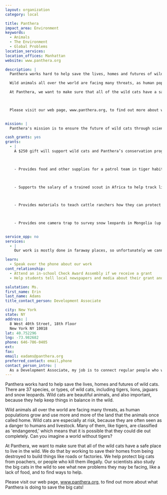 ```yaml
---
layout: organization
category: local

title: Panthera
impact_area: Environment
keywords: 
  - Animals
  - The Environment
  - Global Problems
location_services: 
location_offices: Manhattan
website: www.panthera.org

description: |
  Panthera works hard to help save the lives, homes and futures of wild cats.  There are 37 species, or types, of wild cats, including tigers, lions, jaguars and snow leopards. Wild cats are beautiful animals, and also important, because they help keep things in balance in the wild. 

  Wild animals all over the world are facing many threats, as human populations grow and use more and more of the land that the animals once called home.  Wild cats are especially at risk, because they are often seen as a danger to humans and livestock.  Many of them, like tigers, are classified as 'endangered,' which means that it is possible that they could die out completely.  Can you imagine a world without tigers?  

  At Panthera, we want to make sure that all of the wild cats have a safe place to live in the wild.  We do that by working to save their homes from being destroyed to build things like roads or factories.  We help protect big cats from poachers, or people who kill them illegally.  Our scientists also study the big cats in the wild to see what new problems they may be facing, like a lack of food, and to find ways to help.

  

  Please visit our web page, www.panthera.org, to find out more about what Panthera is doing to save the big cats!

  
mission: |
  Panthera's mission is to ensure the future of wild cats through scientific leadership and global conservation action.

cash_grants: yes
grants: 
  - |
    A $250 gift will support wild cats and Panthera’s conservation programs in one of the following ways:

    

    - Provides food and other supplies for a patrol team in tiger habitat.

    

    - Supports the salary of a trained scout in Africa to help track lions, reinforce bomas (corrals made out of brush to help protect livestock from lions), and protect lions from being hunted.

    

    - Provides materials to teach cattle ranchers how they can protect their livestock from jaguars in Latin America.  This, in turn, protects the jaguars from being hunted by ranchers.

    

    - Provides one camera trap to survey snow leopards in Mongolia (up to 150 traps used at snow leopard study sites)

    
service_opp: no
services: 
  - |
    Our work is mostly done in faraway places, so unfortunately we cannot offer any service opportunities for students.

learn: 
  - Speak over the phone about our work
cont_relationship: 
  - Attend an in-school Check Award Assembly if we receive a grant
  - Help students tell local newspapers and media about their grant and/or project with us

salutation: Ms.
first_name: Erin
last_name: Adams
title_contact_person: Development Associate

city: New York
state: NY
address: |
  8 West 40th Street, 18th Floor  
  New York NY 10018
lat: 40.752296
lng: -73.982682
phone: 646-786-0405
ext: 
fax: 
email: eadams@panthera.org
preferred_contact: email,phone
contact_person_intro: |
  As a Development Associate, my job is to connect regular people who want to help big cats with the experts who are doing the work in the field.  How can regular people help?  The best ways to help are by telling others about the problems big cats are facing, and also by collecting or donating money to help the experts do their work.  For example, in order to keep hunters from illegally killing tigers in a protected wildlife park, Panthera may need to provide cell phones for park rangers, and camera traps to study the how the cats are surviving in the wild.  These things are all paid for by donations from regular people who love big cats and want to do what they can to help them survive.
---
```

Panthera works hard to help save the lives, homes and futures of wild cats.  There are 37 species, or types, of wild cats, including tigers, lions, jaguars and snow leopards. Wild cats are beautiful animals, and also important, because they help keep things in balance in the wild. 

Wild animals all over the world are facing many threats, as human populations grow and use more and more of the land that the animals once called home.  Wild cats are especially at risk, because they are often seen as a danger to humans and livestock.  Many of them, like tigers, are classified as 'endangered,' which means that it is possible that they could die out completely.  Can you imagine a world without tigers?  

At Panthera, we want to make sure that all of the wild cats have a safe place to live in the wild.  We do that by working to save their homes from being destroyed to build things like roads or factories.  We help protect big cats from poachers, or people who kill them illegally.  Our scientists also study the big cats in the wild to see what new problems they may be facing, like a lack of food, and to find ways to help.



Please visit our web page, www.panthera.org, to find out more about what Panthera is doing to save the big cats!

